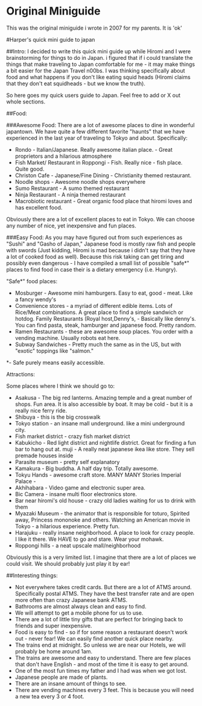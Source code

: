 # Original Miniguide

This was the original miniguide i wrote in 2007 for my parents. It is 'ok'

#Harper's quick mini guide to japan


##Intro:
I decided to write this quick mini guide up while Hiromi and I were brainstorming for things to do in Japan. i figured that if i could translate the things that make traveling to Japan comfortable for me - it may make things a bit easier for the Japan Travel n00bs. I was thinking specifically about food and what happens if you don't like eating squid heads (Hiromi claims that they don't eat squidheads - but we know the truth).

So here goes my quick users guide to Japan. Feel free to add or X out whole sections.


##Food:

###Awesome Food:
There are a lot of awesome places to dine in wonderful japantown. We have quite a few different favorite "haunts" that we have experienced in the last year of traveling to Tokyo and about. Specifically:

- Rondo - Italian/Japanese. Really awesome italian place. - Great proprietors and a hilarious atmosphere
- Fish Market/ Restaurant in Roppongi - Fish. Really nice - fish place. Quite good.
- Christon Cafe - Japanese/Fine Dining - Christianity themed restaurant.
- Noodle shops - Awesome noodle shops everywhere
- Sumo Restaurant - A sumo themed restaurant
- Ninja Restaurant - A ninja themed restaurant
- Macrobiotic restaurant - Great organic food place that hiromi loves and has excellent food.

Obviously there are a lot of excellent places to eat in Tokyo. We can choose any number of nice, yet inexpensive and fun places.

###Easy Food:
As you may have figured out from such experiences as "Sushi" and "Gasho of Japan," Japanese food is mostly raw fish and people with swords (Just kidding, Hiromi is mad because i didn't say that they have a lot of cooked food as well). Because this risk taking can get tiring and possibly even dangerous - I have compiled a small list of possible "safe*" places to find food in case their is a dietary emergency (i.e. Hungry).

"Safe*" food places:

- Mosburger - Awesome mini hamburgers. Easy to eat, good - meat. Like a fancy wendy's
- Convenience stores - a myriad of different edible items. Lots of Rice/Meat combinations. A great place to find a simple sandwich or hotdog.
Family Restaurants (Royal host,Denny's,   - Basically like denny's. You can find pasta, steak, hamburger and japanese food. Pretty random.
- Ramen Restaurants - these are awesome soup places. You order with a vending machine. Usually robots eat here.
- Subway Sandwiches - Pretty much the same as in the US, but with "exotic" toppings like "salmon."

*- Safe purely means easily accessible.

Attractions:

Some places where I think we should go to:

- Asakusa - The big red lanterns. Amazing temple and a great number of shops. Fun area. It is also accessible by boat. It may be cold - but it is a really nice ferry ride.
- Shibuya - this is the big crosswalk
- Tokyo station - an insane mall underground. like a mini underground city.
- Fish market district - crazy fish market district
- Kabukicho - Red light district and nightlife district. Great for finding a fun bar to hang out at.
muji - A really neat japanese ikea like store. They sell premade houses inside
- Parasite museum -  pretty self explanatory
- Kamakura - Big buddha. A half day trip. Totally awesome.
- Tokyu Hands - awesome craft store. MANY MANY Stories
Imperial Palace -
- Akhihabara - Video game and electronic super area.
- Bic Camera - insane multi floor electronics store.
- Bar near hiromi's old house - crazy old ladies waiting for us to drink with them
- Myazaki Museum - the animator that is responsible for toturo, Spirited away, Princess mononoke and others.
Watching an American movie in Tokyo - a hilarious experience. Pretty fun.
- Harajuku - really insane neighborhood. A place to look for crazy people. I like it there. We HAVE to go and stare. Wear your mohawk.
- Roppongi hills - a neat upscale mall/neighborhood

Obviously this is a very limited list. I imagine that there are a lot of places we could visit. We should probably just play it by ear!

##Interesting things:
- Not everywhere takes credit cards. But there are a lot of ATMS around. Specifically postal ATMS. They have the best transfer rate and are open more often than crazy Japanese bank ATMS.
- Bathrooms are almost always clean and easy to find.
- We will attempt to get a mobile phone for us to use.
- There are a lot of little tiny gifts that are perfect for bringing back to friends and super inexpensive.
- Food is easy to find - so if for some reason a restaurant doesn't work out - never fear! We can easily find another quick place nearby.
- The trains end at midnight. So unless we are near our Hotels, we will probably be home around 1am.
- The trains are awesome and easy to understand. There are few places that don't have English - and most of the time it is easy to get around.
- One of the most fun times my father and I had was when we got lost.
- Japanese people are made of plants.
- There are an insane amount of things to see.
- There are vending machines every 3 feet. This is because you will need a new tea every 3 or 4 foot.
